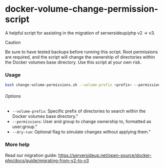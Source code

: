 # docker-volume-change-permission-script
A helpful script for assisting in the migration of serversideup/php v2 → v3.

> [!CAUTION]
> Be sure to have tested backups before running this script. Root permissions are required, and the script will change the ownership of directories within the Docker volumes base directory. Use this script at your own risk.

### Usage
```bash
bash change-volume-permissions.sh --volume-prefix <prefix> --permissions <user:group> [--dry-run]
```

###### Options
- `--volume-prefix`: Specific prefix of directories to search within the Docker volumes base directory."
- `--permissions`: User and group to change ownership to, formatted as user:group."
- `--dry-run`: Optional flag to simulate changes without applying them."

### More help
Read our migration guide: https://serversideup.net/open-source/docker-php/docs/guide/migrating-from-v2-to-v3